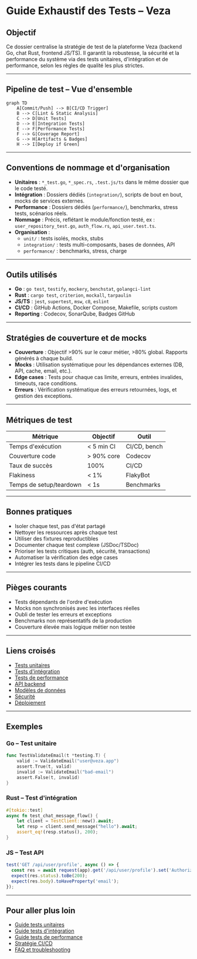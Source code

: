 # Guide Exhaustif des Tests – Veza

## Objectif

Ce dossier centralise la stratégie de test de la plateforme Veza (backend Go, chat Rust, frontend JS/TS). Il garantit la robustesse, la sécurité et la performance du système via des tests unitaires, d'intégration et de performance, selon les règles de qualité les plus strictes.

---

## Pipeline de test – Vue d'ensemble

```mermaid
graph TD
    A[Commit/Push] --> B[CI/CD Trigger]
    B --> C[Lint & Static Analysis]
    C --> D[Unit Tests]
    D --> E[Integration Tests]
    E --> F[Performance Tests]
    F --> G[Coverage Report]
    G --> H[Artifacts & Badges]
    H --> I[Deploy if Green]
```

---

## Conventions de nommage et d'organisation

- **Unitaires** : `*_test.go`, `*_spec.rs`, `.test.js/ts` dans le même dossier que le code testé.
- **Intégration** : Dossiers dédiés (`integration/`), scripts de bout en bout, mocks de services externes.
- **Performance** : Dossiers dédiés (`performance/`), benchmarks, stress tests, scénarios réels.
- **Nommage** : Précis, reflétant le module/fonction testé, ex : `user_repository_test.go`, `auth_flow.rs`, `api_user.test.ts`.
- **Organisation** :
  - `unit/` : tests isolés, mocks, stubs
  - `integration/` : tests multi-composants, bases de données, API
  - `performance/` : benchmarks, stress, charge

---

## Outils utilisés

- **Go** : `go test`, `testify`, `mockery`, `benchstat`, `golangci-lint`
- **Rust** : `cargo test`, `criterion`, `mockall`, `tarpaulin`
- **JS/TS** : `jest`, `supertest`, `msw`, `c8`, `eslint`
- **CI/CD** : GitHub Actions, Docker Compose, Makefile, scripts custom
- **Reporting** : Codecov, SonarQube, Badges GitHub

---

## Stratégies de couverture et de mocks

- **Couverture** : Objectif >90% sur le cœur métier, >80% global. Rapports générés à chaque build.
- **Mocks** : Utilisation systématique pour les dépendances externes (DB, API, cache, email, etc.).
- **Edge cases** : Tests pour chaque cas limite, erreurs, entrées invalides, timeouts, race conditions.
- **Erreurs** : Vérification systématique des erreurs retournées, logs, et gestion des exceptions.

---

## Métriques de test

| Métrique                | Objectif         | Outil         |
|-------------------------|------------------|---------------|
| Temps d'exécution       | < 5 min CI       | CI/CD, bench  |
| Couverture code         | > 90% core       | Codecov       |
| Taux de succès          | 100%             | CI/CD         |
| Flakiness               | < 1%             | FlakyBot      |
| Temps de setup/teardown | < 1s             | Benchmarks    |

---

## Bonnes pratiques

- Isoler chaque test, pas d'état partagé
- Nettoyer les ressources après chaque test
- Utiliser des fixtures reproductibles
- Documenter chaque test complexe (JSDoc/TSDoc)
- Prioriser les tests critiques (auth, sécurité, transactions)
- Automatiser la vérification des edge cases
- Intégrer les tests dans le pipeline CI/CD

---

## Pièges courants

- Tests dépendants de l'ordre d'exécution
- Mocks non synchronisés avec les interfaces réelles
- Oubli de tester les erreurs et exceptions
- Benchmarks non représentatifs de la production
- Couverture élevée mais logique métier non testée

---

## Liens croisés

- [Tests unitaires](./unit/README.md)
- [Tests d'intégration](./integration/README.md)
- [Tests de performance](./performance/README.md)
- [API backend](../api/)
- [Modèles de données](../database/)
- [Sécurité](../security/)
- [Déploiement](../deployment/)

---

## Exemples

### Go – Test unitaire
```go
func TestValidateEmail(t *testing.T) {
    valid := ValidateEmail("user@veza.app")
    assert.True(t, valid)
    invalid := ValidateEmail("bad-email")
    assert.False(t, invalid)
}
```

### Rust – Test d'intégration
```rust
#[tokio::test]
async fn test_chat_message_flow() {
    let client = TestClient::new().await;
    let resp = client.send_message("hello").await;
    assert_eq!(resp.status(), 200);
}
```

### JS – Test API
```js
test('GET /api/user/profile', async () => {
  const res = await request(app).get('/api/user/profile').set('Authorization', 'Bearer token');
  expect(res.status).toBe(200);
  expect(res.body).toHaveProperty('email');
});
```

---

## Pour aller plus loin

- [Guide tests unitaires](./unit/README.md)
- [Guide tests d'intégration](./integration/README.md)
- [Guide tests de performance](./performance/README.md)
- [Stratégie CI/CD](../deployment/ci-cd/)
- [FAQ et troubleshooting](../reference/README.md) 